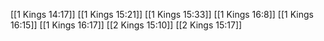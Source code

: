 [[1 Kings 14:17]]
[[1 Kings 15:21]]
[[1 Kings 15:33]]
[[1 Kings 16:8]]
[[1 Kings 16:15]]
[[1 Kings 16:17]]
[[2 Kings 15:10]]
[[2 Kings 15:17]]
